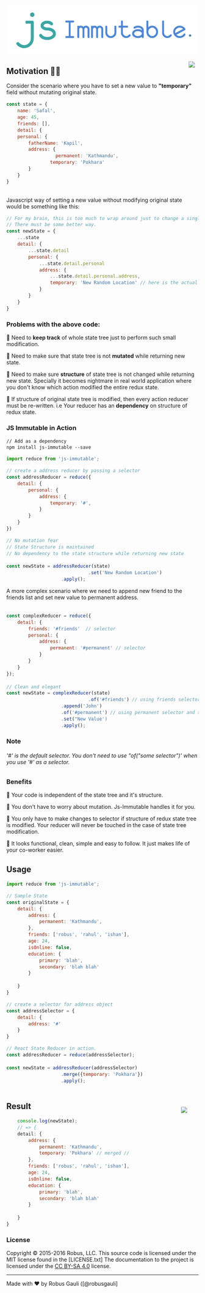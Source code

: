 <p align="center">
  <img src="https://github.com/RobusGauli/js-immutable/blob/master/assets/logo.jpg" />
</p>


<a href="https://travis-ci.org/RobusGauli/react-state-reducer">
    <img src="https://travis-ci.org/RobusGauli/react-state-reducer.svg?branch=master" hspace="10px" align="right" vspace="2px">
</a>

## Motivation 🐬🐬
Consider the scenario where you have to set a new value to <b>"temporary"</b> field without mutating original state.
```javascript
const state = {
    name: 'Safal',
    age: 45,
    friends: [],
    detail: {
    personal: {
        fatherName: 'Kapil',
        address: {
			      permanent: 'Kathmandu',
        		temporary: 'Pokhara'
        }
    }
}
              
```
Javascript way of setting a new value without modifying original state would be something like this: 

```javascript
// For my brain, this is too much to wrap around just to change a single field.
// There must be some better way. 
const newState = {
	...state
    detail: {
    	...state.detail
        personal: {
        	...state.detail.personal
            address: {
            	...state.detail.personal.address,
                temporary: 'New Random Location' // here is the actual change
            }
        }
    }
}  
```

### Problems with the above code:
:pushpin: <span>Need to <b>keep track</b> of whole state tree just to perform such small modification.</span>
 
 :pushpin: <span>Need to make sure that state tree is not <b>mutated</b> while returning new state.</span>
 
 :pushpin: Need to make sure <b>structure</b> of state tree is not changed while returning new state. Specially it becomes nightmare in real world application where you don't know which action modified the entire redux state.

:pushpin: If structure of original state tree is modified, then every action reducer must be re-written. i.e Your reducer has an <b>dependency</b> on structure of redux state.

### JS Immutable in Action
```shell
// Add as a dependency
npm install js-immutable --save
```
```javascript
import reduce from 'js-immutable';
```
```javascript
// create a address reducer by passing a selector
const addressReducer = reduce({
	detail: {
    	personal: {
        	address: {
            	temporary: '#',
            }
        }
    }
})
```

```javascript
// No mutation fear
// State Structure is maintained
// No dependency to the state structure while returning new state

const newState = addressReducer(state)
					          .set('New Random Location')
                    .apply();
```
A more complex scenario where we need to append new friend to the friends list and set new value to permanent address.

```javascript

const complexReducer = reduce({
	detail: {
    	friends: '#friends'  // selector
        personal: {
        	address: {
            	permanent: '#permanent' // selector 
            }
        }
	}
});

// Clean and elegant 
const newState = complexReducer(state)
					          .of('#friends') // using friends selector and appending
                    .append('John')  
                    .of('#permanent') // using permanent selector and setting
                    .set("New Value') 
                    .apply();
 ```
### Note
 ###### '#' is the default selector. You don't need to use "of("some selector")' when you use '#' as a selector.
                
 
 ### Benefits
 
 :pushpin: Your code is independent of the state tree and it's structure.
 
 :pushpin: You don't have to worry about mutation. Js-Immutable handles it for you.
 
 :pushpin: You only have to make changes to selector if structure of redux state tree is modified. Your reducer will never be touched in the case of state tree modification.

:pushpin: It looks functional, clean, simple and easy to follow. It just makes life of your co-worker easier.

 
## Usage



```javascript
import reduce from 'js-immutable';
```

```javascript
// Sample State
const originalState = {
	detail: {
		address: {
			permanent: 'Kathmandu',
		},
		friends: ['robus', 'rahul', 'ishan'],
		age: 24,
		isOnline: false,
		education: {
			primary: 'blah',
			secondary: 'blah blah'
		}
		
	}
}
```
```javascript
// create a selector for address object
const addressSelector = { 
	detail: {
		address: '#'
	}
}
```
```javascript
// React State Reducer in action.
const addressReducer = reduce(addressSelector);

const newState = addressReducer(addressSelector)
	                .merge({temporary: 'Pokhara'})
	                .apply();
	
```

<img src="https://raw.githubusercontent.com/robb/Cartography/master/images/pirates1.png" align="right" height="200px"  hspace="30px" vspace="30px">

## Result

```javascript
	console.log(newState);
	// => {
	detail: {
		address: {
			permanent: 'Kathmandu',
			temporary: 'Pokhara' // merged //
		},
		friends: ['robus', 'rahul', 'ishan'],
		age: 24,
		isOnline: false,
		education: {
			primary: 'blah',
			secondary: 'blah blah'
		}
		
	}
}
```


### License

Copyright © 2015-2016 Robus, LLC. This source code is licensed under the MIT license found in
the [LICENSE.txt]
The documentation to the project is licensed under the [CC BY-SA 4.0](http://creativecommons.org/licenses/by-sa/4.0/)
license.


---
Made with ♥ by Robus Gauli ([@robusgauli]

